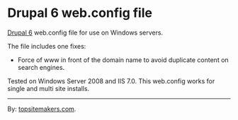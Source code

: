 # Drupal 6 web.config file

[Drupal 6](http://drupal.org/) web.config file for use on Windows servers.

The file includes one fixes:

- Force of www in front of the domain name to avoid duplicate content on search engines.

Tested on Windows Server 2008 and IIS 7.0. This web.config works for single and multi site installs.

<hr>

By: [topsitemakers.com](http://www.topsitemakers.com).
